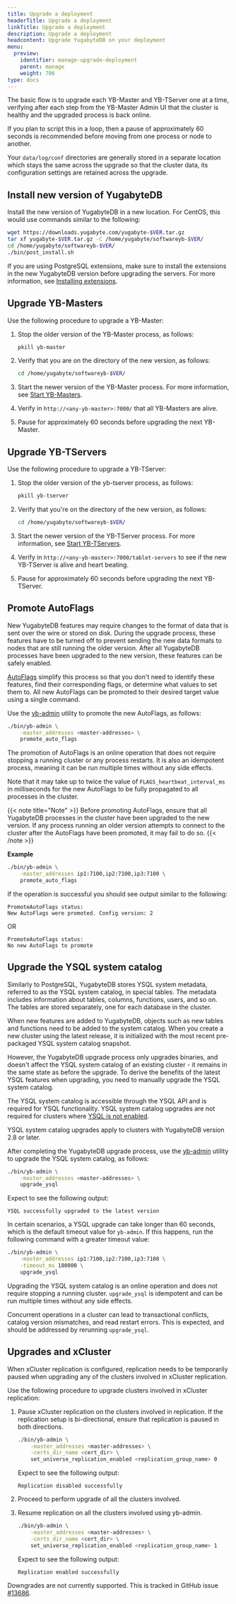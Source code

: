 ```yaml
---
title: Upgrade a deployment
headerTitle: Upgrade a deployment
linkTitle: Upgrade a deployment
description: Upgrade a deployment
headcontent: Upgrade YugabyteDB on your deployment
menu:
  preview:
    identifier: manage-upgrade-deployment
    parent: manage
    weight: 706
type: docs
---
```


The basic flow is to upgrade each YB-Master and YB-TServer one at a time, verifying after each step from the YB-Master Admin UI that the cluster is healthy and the upgraded process is back online.

If you plan to script this in a loop, then a pause of approximately 60 seconds is recommended before moving from one process or node to another.

Your `data/log/conf` directories are generally stored in a separate location which stays the same across the upgrade so that the cluster data, its configuration settings are retained across the upgrade.

## Install new version of YugabyteDB

Install the new version of YugabyteDB in a new location. For CentOS, this would use commands similar to the following:

```sh
wget https://downloads.yugabyte.com/yugabyte-$VER.tar.gz
tar xf yugabyte-$VER.tar.gz -C /home/yugabyte/softwareyb-$VER/
cd /home/yugabyte/softwareyb-$VER/
./bin/post_install.sh
```

If you are using PostgreSQL extensions, make sure to install the extensions in the new YugabyteDB version before upgrading the servers. For more information, see [Installing extensions](../../explore/ysql-language-features/pg-extensions/#installing-extensions).

## Upgrade YB-Masters

Use the following procedure to upgrade a YB-Master:

1. Stop the older version of the YB-Master process, as follows:

    ```sh
    pkill yb-master
    ```

1. Verify that you are on the directory of the new version, as follows:

    ```sh
    cd /home/yugabyte/softwareyb-$VER/
    ```

1. Start the newer version of the YB-Master process. For more information, see [Start YB-Masters](../../deploy/manual-deployment/start-masters/).

1. Verify in `http://<any-yb-master>:7000/` that all YB-Masters are alive.

1. Pause for approximately 60 seconds before upgrading the next YB-Master.

## Upgrade YB-TServers

Use the following procedure to upgrade a YB-TServer:

1. Stop the older version of the yb-tserver process, as follows:

    ```sh
    pkill yb-tserver
    ```

1. Verify that you're on the directory of the new version, as follows:

    ```sh
    cd /home/yugabyte/softwareyb-$VER/
    ```

1. Start the newer version of the YB-TServer process. For more information, see [Start YB-TServers](../../deploy/manual-deployment/start-tservers/).

1. Verify in `http://<any-yb-master>:7000/tablet-servers` to see if the new YB-TServer is alive and heart beating.

1. Pause for approximately 60 seconds before upgrading the next YB-TServer.

## Promote AutoFlags

New YugabyteDB features may require changes to the format of data that is sent over the wire or stored on disk. During the upgrade process, these features have to be turned off to prevent sending the new data formats to nodes that are still running the older version. After all YugabyteDB processes have been upgraded to the new version, these features can be safely enabled.

[AutoFlags](https://github.com/yugabyte/yugabyte-db/blob/master/architecture/design/auto_flags.md) simplify this process so that you don't need to identify these features, find their corresponding flags, or determine what values to set them to. All new AutoFlags can be promoted to their desired target value using a single command.

Use the [yb-admin](../../admin/yb-admin/) utility to promote the new AutoFlags, as follows:

```sh
./bin/yb-admin \
    -master_addresses <master-addresses> \
    promote_auto_flags
```

The promotion of AutoFlags is an online operation that does not require stopping a running cluster or any process restarts. It is also an idempotent process, meaning it can be run multiple times without any side effects.

Note that it may take up to twice the value of `FLAGS_heartbeat_interval_ms` in milliseconds for the new AutoFlags to be fully propagated to all processes in the cluster.

{{< note title="Note" >}}
Before promoting AutoFlags, ensure that all YugabyteDB processes in the cluster have been upgraded to the new version. If any process running an older version attempts to connect to the cluster after the AutoFlags have been promoted, it may fail to do so.
{{< /note >}}

**Example**

```sh
./bin/yb-admin \
    -master_addresses ip1:7100,ip2:7100,ip3:7100 \
    promote_auto_flags
```

If the operation is successful you should see output similar to the following:

```output
PromoteAutoFlags status: 
New AutoFlags were promoted. Config version: 2
```

OR

```output
PromoteAutoFlags status: 
No new AutoFlags to promote
```

## Upgrade the YSQL system catalog

Similarly to PostgreSQL, YugabyteDB stores YSQL system metadata, referred to as the YSQL system catalog, in special tables. The metadata includes information about tables, columns, functions, users, and so on. The tables are stored separately, one for each database in the cluster.

When new features are added to YugabyteDB, objects such as new tables and functions need to be added to the system catalog. When you create a new cluster using the latest release, it is initialized with the most recent pre-packaged YSQL system catalog snapshot.

However, the YugabyteDB upgrade process only upgrades binaries, and doesn't affect the YSQL system catalog of an existing cluster - it remains in the same state as before the upgrade. To derive the benefits of the latest YSQL features when upgrading, you need to manually upgrade the YSQL system catalog.

The YSQL system catalog is accessible through the YSQL API and is required for YSQL functionality. YSQL system catalog upgrades are not required for clusters where [YSQL is not enabled](../../reference/configuration/yb-tserver/#ysql-flags).

YSQL system catalog upgrades apply to clusters with YugabyteDB version 2.8 or later.

After completing the YugabyteDB upgrade process, use the [yb-admin](../../admin/yb-admin/) utility to upgrade the YSQL system catalog, as follows:

```sh
./bin/yb-admin \
    -master_addresses <master-addresses> \
    upgrade_ysql
```

Expect to see the following output:

```output
YSQL successfully upgraded to the latest version
```

In certain scenarios, a YSQL upgrade can take longer than 60 seconds, which is the default timeout value for `yb-admin`. If this happens, run the following command with a greater timeout value:

```sh
./bin/yb-admin \
    -master_addresses ip1:7100,ip2:7100,ip3:7100 \
    -timeout_ms 180000 \
    upgrade_ysql
```

Upgrading the YSQL system catalog is an online operation and does not require stopping a running cluster. `upgrade_ysql` is idempotent and can be run multiple times without any side effects.

Concurrent operations in a cluster can lead to transactional conflicts, catalog version mismatches, and read restart errors. This is expected, and should be addressed by rerunning `upgrade_ysql`.

## Upgrades and xCluster

When xCluster replication is configured, replication needs to be temporarily paused when upgrading any of the clusters involved in xCluster replication.

Use the following procedure to upgrade clusters involved in xCluster replication:

1. Pause xCluster replication on the clusters involved in replication. If the replication setup is bi-directional, ensure that replication is paused in both directions.

    ```sh
    ./bin/yb-admin \
        -master_addresses <master-addresses> \
        -certs_dir_name <cert_dir> \
        set_universe_replication_enabled <replication_group_name> 0
    ```

    Expect to see the following output:

    ```output
    Replication disabled successfully
    ```

2. Proceed to perform upgrade of all the clusters involved.
3. Resume replication on all the clusters involved using yb-admin.

    ```sh
    ./bin/yb-admin \
        -master_addresses <master-addresses> \
        -certs_dir_name <cert_dir> \
        set_universe_replication_enabled <replication_group_name> 1
    ```

    Expect to see the following output:

    ```output
    Replication enabled successfully
    ```

Downgrades are not currently supported. This is tracked in GitHub issue [#13686](https://github.com/yugabyte/yugabyte-db/issues/13686).
